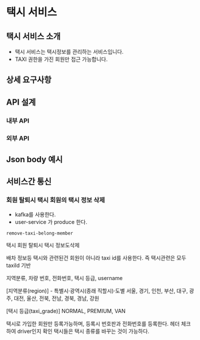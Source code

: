 # 택시 서비스

## 택시 서비스 소개
* 택시 서비스는 택시정보를 관리하는 서비스입니다.
* TAXI 권한을 가진 회원만 접근 가능합니다.

## 상세 요구사항

## API 설계
### 내부 API
### 외부 API

## Json body 예시

## 서비스간 통신
### 회원 탈퇴시 택시 회원의 택시 정보 삭제
* kafka를 사용한다.
* user-service 가 produce 한다.
```
remove-taxi-belong-member
```

택시 회원 탈퇴시 택시 정보도삭제

배차 정보등 택시와 관련된건 회원이 아니라 taxi id를 사용한다.
즉 택시관련은 모두 taxiId 기반

지역분류, 차량 번호, 전화번호, 택시 등급, username

[지역분류(region)] - 특별시·광역시(종래 직할시)·도별
서울, 경기, 인천, 부산, 대구, 광주, 대전, 울산,
전북, 전남, 경북, 경남, 강원

[택시 등급(taxi_grade)]
NORMAL, PREMIUM, VAN

택시로 가입한 회원만 등록가능하며, 등록시 번호판과 전화번호를 등록한다.
헤더 체크하여 driver인지 확인
택시들은 택시 종류를 바꾸는 것이 가능하다.